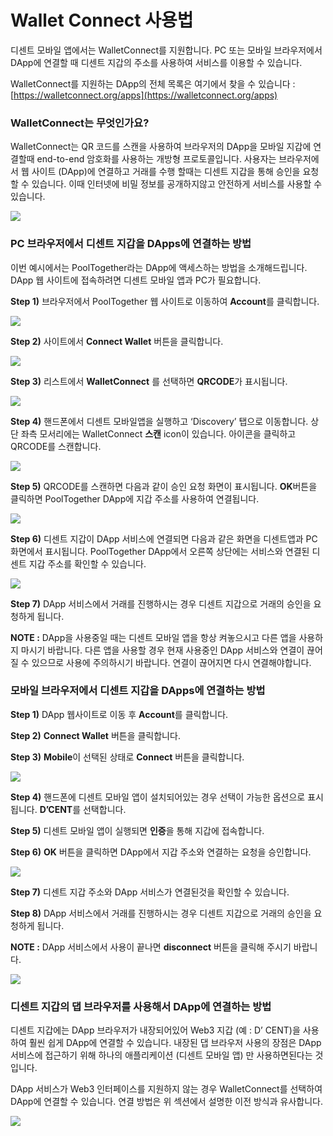 # Wallet Connect 사용법

디센트 모바일 앱에서는 WalletConnect를 지원합니다. PC 또는 모바일 브라우저에서 DApp에 연결할 때 디센트 지갑의 주소를 사용하여 서비스를 이용할 수 있습니다.

WalletConnect를 지원하는 DApp의 전체 목록은 여기에서 찾을 수 있습니다 : [https://walletconnect.org/apps](https://walletconnect.org/apps)

### WalletConnect는 무엇인가요? <a id="a870"></a>

WalletConnect는 QR 코드를 스캔을 사용하여 브라우저의 DApp을 모바일 지갑에 연결할때 end-to-end 암호화를 사용하는 개방형 프로토콜입니다. 사용자는 브라우저에서 웹 사이트 \(DApp\)에 연결하고 거래를 수행 할때는 디센트 지갑을 통해 승인을 요청할 수 있습니다. 이때 인터넷에 비밀 정보를 공개하지않고 안전하게 서비스를 사용할 수 있습니다.

![](../../.gitbook/assets/2.png)

### PC 브라우저에서 디센트 지갑을 DApps에 연결하는 방법 <a id="f730"></a>

이번 예시에서는 PoolTogether라는 DApp에 액세스하는 방법을 소개해드립니다. DApp 웹 사이트에 접속하려면 디센트 모바일 앱과 PC가 필요합니다.

**Step 1\)** 브라우저에서 PoolTogether 웹 사이트로 이동하여 **Account**를 클릭합니다.

![](../../.gitbook/assets/3.png)

**Step 2\)** 사이트에서 **Connect Wallet** 버튼을 클릭합니다.

![](../../.gitbook/assets/4.png)

**Step 3\)** 리스트에서 **WalletConnect** 를 선택하면 **QRCODE**가 표시됩니다.

![](../../.gitbook/assets/5.png)

**Step 4\)** 핸드폰에서 디센트 모바일앱을 실행하고 ‘Discovery’ 탭으로 이동합니다. 상단 좌측 모서리에는 WalletConnect **스캔** icon이 있습니다. 아이콘을 클릭하고 QRCODE를 스캔합니다.

![](../../.gitbook/assets/6.png)

**Step 5\)** QRCODE를 스캔하면 다음과 같이 승인 요청 화면이 표시됩니다. **OK**버튼을 클릭하면 PoolTogether DApp에 지갑 주소를 사용하여 연결됩니다.

![](../../.gitbook/assets/7.png)

**Step 6\)** 디센트 지갑이 DApp 서비스에 연결되면 다음과 같은 화면을 디센트앱과 PC화면에서 표시됩니다. PoolTogether DApp에서 오른쪽 상단에는 서비스와 연결된 디센트 지갑 주소를 확인할 수 있습니다.

![](../../.gitbook/assets/8.png)

**Step 7\)** DApp 서비스에서 거래를 진행하시는 경우 디센트 지갑으로 거래의 승인을 요청하게 됩니다.

**NOTE :** DApp을 사용중일 때는 디센트 모바일 앱을 항상 켜놓으시고 다른 앱을 사용하지 마시기 바랍니다. 다른 앱을 사용할 경우 현재 사용중인 DApp 서비스와 연결이 끊어질 수 있으므로 사용에 주의하시기 바랍니다. 연결이 끊어지면 다시 연결해야합니다.

### 모바일 브라우저에서 디센트 지갑을 DApps에 연결하는 방법 <a id="acfd"></a>

**Step 1\)** DApp 웹사이트로 이동 후 **Account**를 클릭합니다.

**Step 2\)** **Connect Wallet** 버튼을 클릭합니다.

**Step 3\)** **Mobile**이 선택된 상태로 **Connect** 버튼을 클릭합니다.

![](../../.gitbook/assets/9.png)

**Step 4\)** 핸드폰에 디센트 모바일 앱이 설치되어있는 경우 선택이 가능한 옵션으로 표시됩니다. **D’CENT**를 선택합니다.

**Step 5\)** 디센트 모바일 앱이 실행되면 **인증**을 통해 지갑에 접속합니다.

**Step 6\)** **OK** 버튼을 클릭하면 DApp에서 지갑 주소와 연결하는 요청을 승인합니다.

![](../../.gitbook/assets/10.png)

**Step 7\)** 디센트 지갑 주소와 DApp 서비스가 연결된것을 확인할 수 있습니다.

**Step 8\)** DApp 서비스에서 거래를 진행하시는 경우 디센트 지갑으로 거래의 승인을 요청하게 됩니다.

**NOTE :** DApp 서비스에서 사용이 끝나면 **disconnect** 버튼을 클릭해 주시기 바랍니다.

![](../../.gitbook/assets/11.png)

### 디센트 지갑의 댑 브라우저를 사용해서 DApp에 연결하는 방법 <a id="a08d"></a>

디센트 지갑에는 DApp 브라우저가 내장되어있어 Web3 지갑 \(예 : D’ CENT\)을 사용하여 훨씬 쉽게 DApp에 연결할 수 있습니다. 내장된 댑 브라우저 사용의 장점은 DApp 서비스에 접근하기 위해 하나의 애플리케이션 \(디센트 모바일 앱\) 만 사용하면된다는 것입니다.

DApp 서비스가 Web3 인터페이스를 지원하지 않는 경우 WalletConnect를 선택하여 DApp에 연결할 수 있습니다. 연결 방법은 위 섹션에서 설명한 이전 방식과 유사합니다.

![](../../.gitbook/assets/12.png)

